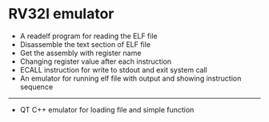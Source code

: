 # RV32I emulator

+ A readelf program for reading the ELF file
+ Disassemble the text section of ELF file
+ Get the assembly with register name
+ Changing register value after each instruction
+ ECALL instruction for write to stdout and exit system call
+ An emulator for running elf file with output and showing instruction sequence
---
+ QT C++ emulator for loading file and simple function
